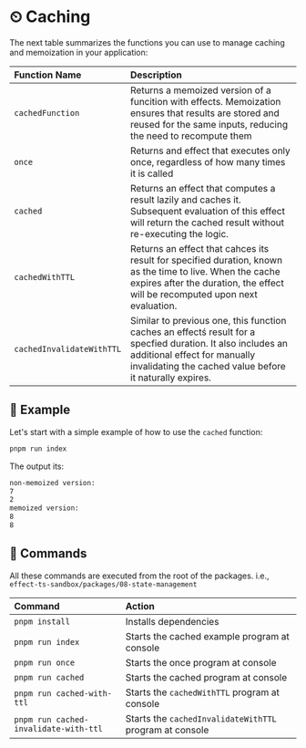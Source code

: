 ⏲ Caching
==========

The next table summarizes the functions you can use to manage caching and memoization in your application:

| Function Name | Description |
|:--------------|:-------------|
|`cachedFunction`| Returns a memoized version of a funcition with effects. Memoization ensures that results are stored and reused for the same inputs, reducing the need to recompute them|
|`once`| Returns and effect that executes only once, regardless of how many times it is called|
|`cached`| Returns an effect that computes a result lazily and caches it. Subsequent evaluation of this effect will return the cached result without re-executing the logic.|
|`cachedWithTTL`| Returns an effect that cahces its result for specified duration, known as the time to live. When the cache expires after the duration, the effect will be recomputed upon next evaluation.|
|`cachedInvalidateWithTTL`| Similar to previous one, this function caches an effectś result for a specfied duration. It also includes an additional effect for manually invalidating the cached value before it naturally expires. |

🧪 Example
----------

Let's start with a simple example of how to use the `cached` function:

```sh
pnpm run index
```

The output its:

```txt
non-memoized version:
7
2
memoized version:
8
8
```

🧞 Commands
-----------

All these commands are executed from the root of the packages. i.e., `effect-ts-sandbox/packages/08-state-management`

| Command                    | Action                                           |
| :------------------------- | :----------------------------------------------- |
| `pnpm install`             | Installs dependencies                            |
| `pnpm run index`             | Starts the cached example program at console                |
| `pnpm run once`  | Starts the once program at console     |
| `pnpm run cached`  | Starts the cached program at console     |
| `pnpm run cached-with-ttl`  | Starts the `cachedWithTTL` program at console     |
| `pnpm run cached-invalidate-with-ttl`  | Starts the `cachedInvalidateWithTTL` program at console     |
